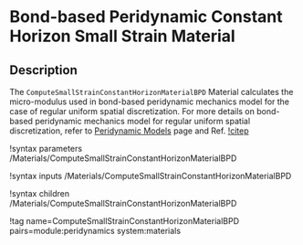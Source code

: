 # Bond-based Peridynamic Constant Horizon Small Strain Material

## Description

The `ComputeSmallStrainConstantHorizonMaterialBPD` Material calculates the micro-modulus used in bond-based peridynamic mechanics model for the case of regular uniform spatial discretization. For more details on bond-based peridynamic mechanics model for regular uniform spatial discretization, refer to [Peridynamic Models](peridynamics/PeridynamicModels.md) page and Ref. [!citep](Chen2016bondimplicit)

!syntax parameters /Materials/ComputeSmallStrainConstantHorizonMaterialBPD

!syntax inputs /Materials/ComputeSmallStrainConstantHorizonMaterialBPD

!syntax children /Materials/ComputeSmallStrainConstantHorizonMaterialBPD

!tag name=ComputeSmallStrainConstantHorizonMaterialBPD pairs=module:peridynamics system:materials
